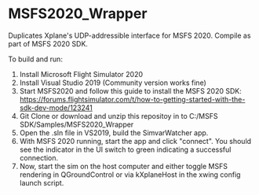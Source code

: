 # MSFS2020_Wrapper
Duplicates Xplane's UDP-addressible interface for MSFS 2020.  Compile as part of MSFS 2020 SDK.

To build and run:
1.  Install Microsoft Flight Simulator 2020
2.  Install Visual Studio 2019 (Community version works fine)
3.  Start MSFS2020 and follow this guide to install the MSFS 2020 SDK:  https://forums.flightsimulator.com/t/how-to-getting-started-with-the-sdk-dev-mode/123241
4.  Git Clone or download and unzip this repositoy in to C:/MSFS SDK/Samples/MSFS2020_Wrapper
5.  Open the .sln file in VS2019, build the SimvarWatcher app.
6.  With MSFS 2020 running, start the app and click "connect".  You should see the indicator in the UI switch to green indicating a successful connection.
7.  Now, start the sim on the host computer and either toggle MSFS rendering in QGroundControl or via kXplaneHost in the xwing config launch script.
